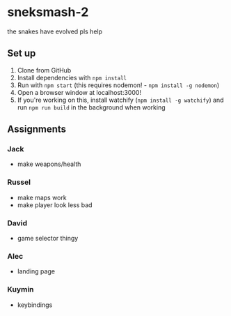 # sneksmash-2
the snakes have evolved pls help

## Set up
1. Clone from GitHub
2. Install dependencies with `npm install`
3. Run with `npm start` (this requires nodemon! - `npm install -g nodemon`)
4. Open a browser window at localhost:3000!
5. If you're working on this, install watchify (`npm install -g watchify`) and run `npm run build` in the background when working
## Assignments
### Jack
 - make weapons/health
### Russel
 - make maps work
 - make player look less bad
### David
 - game selector thingy
### Alec
 - landing page
### Kuymin
 - keybindings